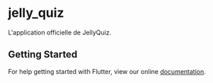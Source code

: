 # jelly_quiz

L&#x27;application officielle de JellyQuiz.

## Getting Started

For help getting started with Flutter, view our online
[documentation](https://flutter.io/).
